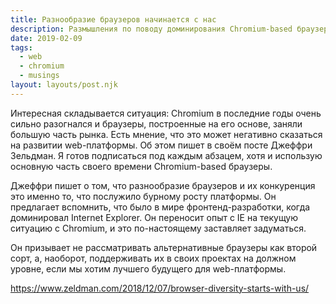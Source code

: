 ```yaml
---
title: Разнообразие браузеров начинается с нас
description: Размышления по поводу доминирования Chromium-based браузеров
date: 2019-02-09
tags:
  - web
  - chromium
  - musings
layout: layouts/post.njk
---
```

Интересная складывается ситуация: Chromium в последние годы очень сильно разогнался и браузеры, построенные на его основе, заняли большую часть рынка. Есть мнение, что это может негативно сказаться на развитии web-платформы. Об этом пишет в своём посте Джеффри Зельдман. Я готов подписаться под каждым абзацем, хотя и использую основную часть своего времени Chromium-based браузеры.

Джеффри пишет о том, что разнообразие браузеров и их конкуренция это именно то, что послужило бурному росту платформы. Он предлагает вспомнить, что было в мире фронтенд-разработки, когда доминировал Internet Explorer. Он переносит опыт с IE на текущую ситуацию с Chromium, и это по-настоящему заставляет задуматься. 

Он призывает не рассматривать альтернативные браузеры как второй сорт, а, наоборот, поддерживать их в своих проектах на должном уровне, если мы хотим лучшего будущего для web-платформы.

https://www.zeldman.com/2018/12/07/browser-diversity-starts-with-us/ 
